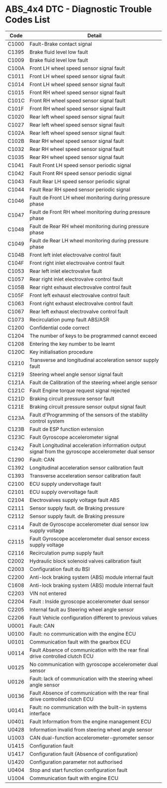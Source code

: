 # ABS_4x4 DTC - Diagnostic Trouble Codes List

| Code | Detail |
| - | - |
| C1000 | Fault-Brake contact signal |
| C1395 | Brake fluid level low fault |
| C1009 | Brake fluid level low fault |
| C100A | Front LH wheel speed sensor signal fault |
| C1011 | Front LH wheel speed sensor signal fault |
| C1014 | Front LH wheel speed sensor signal fault |
| C1015 | Front RH wheel speed sensor signal fault |
| C101C | Front RH wheel speed sensor signal fault |
| C101F | Front RH wheel speed sensor signal fault |
| C1020 | Rear left wheel speed sensor signal fault |
| C1027 | Rear left wheel speed sensor signal fault |
| C102A | Rear left wheel speed sensor signal fault |
| C102B | Rear RH wheel speed sensor signal fault |
| C1032 | Rear RH wheel speed sensor signal fault |
| C1035 | Rear RH wheel speed sensor signal fault |
| C1041 | Fault Front LH speed sensor periodic signal |
| C1042 | Fault Front RH speed sensor periodic signal |
| C1043 | Fault Rear LH speed sensor periodic signal |
| C1044 | Fault Rear RH speed sensor periodic signal |
| C1046 | Fault de Front LH wheel monitoring during pressure phase |
| C1047 | Fault de Front RH wheel monitoring during pressure phase |
| C1048 | Fault de Rear RH wheel monitoring during pressure phase |
| C1049 | Fault de Rear LH wheel monitoring during pressure phase |
| C104B | Front left inlet electrovalve control fault |
| C104F | Front right inlet electrovalve control fault |
| C1053 | Rear left inlet electrovalve fault |
| C1057 | Rear right inlet electrovalve control fault |
| C105B | Rear right exhaust electrovalve control fault |
| C105F | Front left exhaust electrovalve control fault |
| C1063 | Front right exhaust electrovalve control fault |
| C1067 | Rear left exhaust electrovalve control fault |
| C1073 | Recirculation pump fault ABS/ASR |
| C1200 | Confidential code correct |
| C1204 | The number of keys to be programmed cannot exceed |
| C1208 | Entering the key number to be learnt |
| C120C | Key initialisation procedure |
| C1210 | Transverse and longitudinal acceleration sensor supply fault |
| C1219 | Steering wheel angle sensor signal fault |
| C121A | Fault de Calibration of the steering wheel angle sensor |
| C121C | Fault Engine torque request signal rejected |
| C121D | Braking circuit pressure sensor fault |
| C121E | Braking circuit pressure sensor output signal fault |
| C123A | Fault d'Programming of the sensors of the stability control system |
| C123B | Fault de ESP function extension |
| C123C | Fault Gyroscope accelerometer signal |
| C1242 | Fault Longitudinal acceleration information output signal from the gyroscope accelerometer dual sensor |
| C1290 | Fault: CAN |
| C1392 | Longitudinal acceleration sensor calibration fault |
| C1393 | Transverse acceleration sensor calibration fault |
| C2100 | ECU supply undervoltage fault |
| C2101 | ECU supply overvoltage fault |
| C2104 | Electrovalves supply voltage fault ABS |
| C2111 | Sensor supply fault. de Braking pressure |
| C2112 | Sensor supply fault. de Braking pressure |
| C2114 | Fault de Gyroscope accelerometer dual sensor low supply voltage |
| C2115 | Fault Gyroscope accelerometer dual sensor excess supply voltage |
| C2116 | Recirculation pump supply fault |
| C2002 | Hydraulic block solenoid valves calibration fault |
| C2003 | Configuration fault du BSI |
| C2200 | Anti-lock braking system (ABS) module internal fault |
| C1608 | Anti-lock braking system (ABS) module internal fault |
| C2203 | VIN not entered |
| C2204 | Fault : Inside gyroscope accelerometer dual sensor |
| C2205 | Internal fault au Steering wheel angle sensor |
| C2206 | Fault Vehicle configuration different to previous values |
| U0001 | Fault: CAN |
| U0100 | Fault: no communication with the engine ECU |
| U0101 | Communication fault with the gearbox ECU |
| U0114 | Fault Absence of communication with the rear final drive controlled clutch ECU |
| U0125 | No communication with gyroscope accelerometer dual sensor |
| U0126 | Fault: lack of communication with the steering wheel angle sensor |
| U0136 | Fault Absence of communication with the rear final drive controlled clutch ECU |
| U0141 | Fault: no communication with the built-in systems interface |
| U0401 | Fault Information from the engine management ECU |
| U0428 | Information invalid from steering wheel angle sensor |
| U1003 | CAN dual-function accelerometer-gyrometer sensor |
| U1415 | Configuration fault |
| U1417 | Configuration fault (Absence of configuration) |
| U1420 | Configuration parameter not authorised |
| U0404 | Stop and start function configuration fault |
| U1004 | Communication fault with engine ECU |
